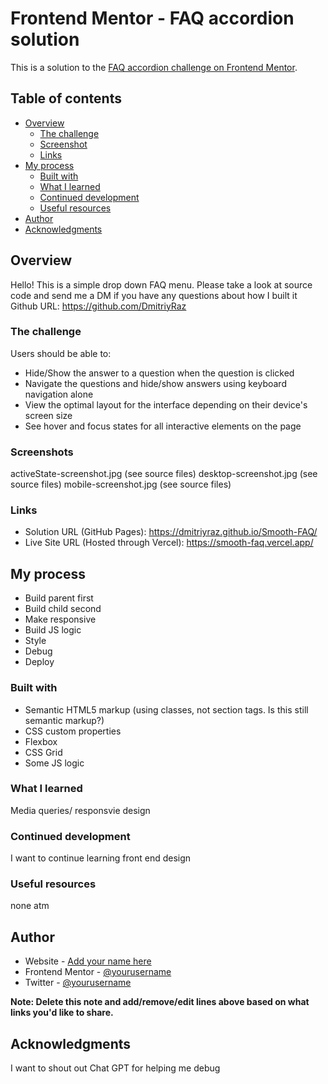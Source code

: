 # Frontend Mentor - FAQ accordion solution

This is a solution to the [FAQ accordion challenge on Frontend Mentor](https://www.frontendmentor.io/challenges/faq-accordion-wyfFdeBwBz).

## Table of contents

- [Overview](#overview)
  - [The challenge](#the-challenge)
  - [Screenshot](#screenshot)
  - [Links](#links)
- [My process](#my-process)
  - [Built with](#built-with)
  - [What I learned](#what-i-learned)
  - [Continued development](#continued-development)
  - [Useful resources](#useful-resources)
- [Author](#author)
- [Acknowledgments](#acknowledgments)

## Overview

Hello! This is a simple drop down FAQ menu. Please take a look at source code and send me a DM if you have any questions about how I built it
Github URL: https://github.com/DmitriyRaz

### The challenge

Users should be able to:

- Hide/Show the answer to a question when the question is clicked
- Navigate the questions and hide/show answers using keyboard navigation alone
- View the optimal layout for the interface depending on their device's screen size
- See hover and focus states for all interactive elements on the page

### Screenshots

activeState-screenshot.jpg (see source files)
desktop-screenshot.jpg (see source files)
mobile-screenshot.jpg (see source files)

### Links

- Solution URL (GitHub Pages): https://dmitriyraz.github.io/Smooth-FAQ/
- Live Site URL (Hosted through Vercel): https://smooth-faq.vercel.app/

## My process

- Build parent first
- Build child second
- Make responsive
- Build JS logic
- Style
- Debug
- Deploy

### Built with

- Semantic HTML5 markup (using classes, not section tags. Is this still semantic markup?)
- CSS custom properties
- Flexbox
- CSS Grid
- Some JS logic

### What I learned

Media queries/ responsvie design

### Continued development

I want to continue learning front end design

### Useful resources

none atm

## Author

- Website - [Add your name here](https://smooth-faq.vercel.app)
- Frontend Mentor - [@yourusername](https://www.frontendmentor.io/profile/DmitriyRaz)
- Twitter - [@yourusername](https://www.twitter.com/yourusername)

**Note: Delete this note and add/remove/edit lines above based on what links you'd like to share.**

## Acknowledgments

I want to shout out Chat GPT for helping me debug
